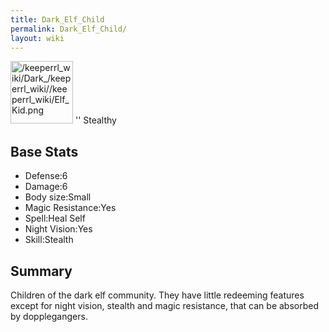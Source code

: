 ```yaml
---
title: Dark_Elf_Child
permalink: Dark_Elf_Child/
layout: wiki
---
```


<img src="/keeperrl_wiki/Dark_/keeperrl_wiki//keeperrl_wiki/Elf_Kid.png" title="fig:/keeperrl_wiki/Dark_/keeperrl_wiki//keeperrl_wiki/Elf_Kid.png" alt="/keeperrl_wiki/Dark_/keeperrl_wiki//keeperrl_wiki/Elf_Kid.png" width="100" />
'' Stealthy

Base Stats
----------

-   Defense:6
-   Damage:6
-   Body size:Small
-   Magic Resistance:Yes
-   Spell:Heal Self
-   Night Vision:Yes
-   Skill:Stealth

Summary
-------

Children of the dark elf community. They have little redeeming features
except for night vision, stealth and magic resistance, that can be
absorbed by dopplegangers.
